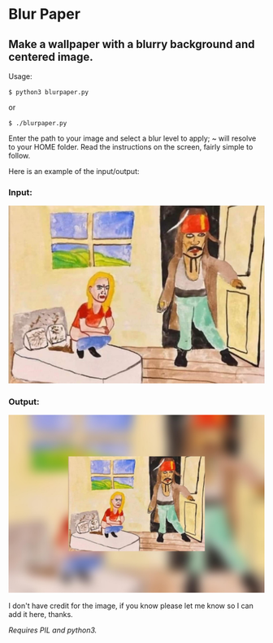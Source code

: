 # Blur Paper
## Make a wallpaper with a blurry background and centered image.

Usage:

```
$ python3 blurpaper.py
```

or

```
$ ./blurpaper.py
```

Enter the path to your image and select a blur level to apply; ~ will resolve to your HOME folder.
Read the instructions on the screen, fairly simple to follow.

Here is an example of the input/output:

### Input:

![input image](in.jpeg)

### Output:

![output image](out.jpg)

I don't have credit for the image, if you know please let me know so I can add it here, thanks.

*Requires PIL and python3.*
